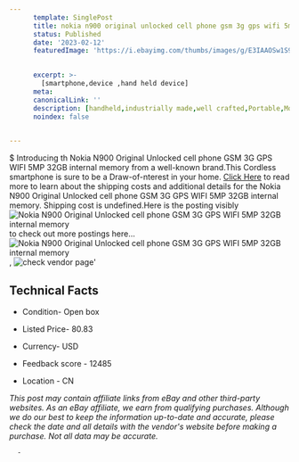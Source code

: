 ```yaml
---
      template: SinglePost
      title: nokia n900 original unlocked cell phone gsm 3g gps wifi 5mp 32gb internal memory
      status: Published
      date: '2023-02-12'
      featuredImage: 'https://i.ebayimg.com/thumbs/images/g/E3IAAOSw1S9Wgky4/s-l225.jpg'
       

      excerpt: >-
        [smartphone,device ,hand held device]
      meta:
      canonicalLink: ''
      description: [handheld,industrially made,well crafted,Portable,Mobile,Compact,Convenient,Lightweight,Maneuverable,Man-portable,Miniature,Carriable,Hand-held,Light,Holdable,Transportable,Mobile device,Pocket-sized,On-the-go,Wireless,Cordless,Compact size,Convenient size, smartphone,device ,hand held device]
      noindex: false
      

---
```

$
      Introducing th Nokia N900 Original Unlocked cell phone GSM 3G GPS WIFI 5MP 32GB internal memory from a well-known brand.This Cordless smartphone is sure to be a Draw-of-nterest in your home. [Click Here](https://www.ebay.com/itm/162180435364?hash=item25c2b50da4%3Ag%3AE3IAAOSw1S9Wgky4&mkevt=1&mkcid=1&mkrid=711-53200-19255-0&campid=%253CePNCampaignId%253E&customid=%253CreferenceId%253E&toolid=10049) to read more to learn about the shipping costs and additional details for the Nokia N900 Original Unlocked cell phone GSM 3G GPS WIFI 5MP 32GB internal memory. Shipping cost is undefined.Here is the posting visibly ![Nokia N900 Original Unlocked cell phone GSM 3G GPS WIFI 5MP 32GB internal memory](https://i.ebayimg.com/thumbs/images/g/E3IAAOSw1S9Wgky4/s-l225.jpg) to check out more postings here... ![Nokia N900 Original Unlocked cell phone GSM 3G GPS WIFI 5MP 32GB internal memory](https://i.ebayimg.com/images/g/E3IAAOSw1S9Wgky4/s-l960.jpg), ![check vendor page](https://origin-galleryplus.ebayimg.com/ws/web/162180435364_2_0_1/225x225.jpg,https://origin-galleryplus.ebayimg.com/ws/web/162180435364_3_0_1/225x225.jpg,https://origin-galleryplus.ebayimg.com/ws/web/162180435364_4_0_1/225x225.jpg,https://origin-galleryplus.ebayimg.com/ws/web/162180435364_5_0_1/225x225.jpg,https://origin-galleryplus.ebayimg.com/ws/web/162180435364_6_0_1/225x225.jpg,https://origin-galleryplus.ebayimg.com/ws/web/162180435364_7_0_1/225x225.jpg,https://origin-galleryplus.ebayimg.com/ws/web/162180435364_8_0_1/225x225.jpg,https://origin-galleryplus.ebayimg.com/ws/web/162180435364_9_0_1/225x225.jpg,https://origin-galleryplus.ebayimg.com/ws/web/162180435364_10_0_1/225x225.jpg)'

      

 ## Technical Facts 



     
      

 - Condition- Open box 


      

 - Listed Price- 80.83 


      

 - Currency- USD 


      

 - Feedback score - 12485 


      

 - Location - CN 


      
      

 *_This post may contain affiliate links from eBay and other third-party websites. As an eBay affiliate, we earn from qualifying purchases. Although we do our best to keep the information up-to-date and accurate, please check the date and all details with the vendor's website before making a purchase. Not all data may be accurate._*




      -
